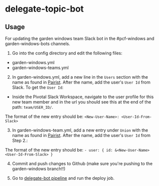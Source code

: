 # delegate-topic-bot

## Usage

For updating the garden windows team Slack bot in the #pcf-windows and garden-windows-bots channels.

1. Go into the config directory and edit the following files: 
* garden-windows.yml
* garden-windows-teams.yml

2. In garden-windows.yml, add a new line in the `Users` section with the name as found in [Pairist](https://pair.ist/garden-windows/current). 
After the name, add the user's `User Id` from Slack. To get the `User Id`:
* Inside the Pivotal Slack Workspace, navigate to the user profile for this new team member and in the url you should see this at the end of the path: `team/USER_ID/`.

The format of the new entry should be:
`<New-User-Name>: <User-Id-From-Slack>`

3. In garden-windows-team.yml, add a new entry under `Union` with the name as found in [Pairist](https://pair.ist/garden-windows/current). 
After the name, add the user's `User Id` from Step 2.:

The format of the new entry should be:
`- user: { id: &<New-User-Name> <User-Id-From-Slack> }`

4. Commit and push changes to Github (make sure you're pushing to the garden-windows branch!!)

5. Go to [delegate-bot pipeline](https://garden-windows.ci.cf-app.com/teams/main/pipelines/delegate-bot) and run the deploy job.
